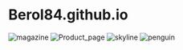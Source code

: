 # Berol84.github.io

![magazine](https://github.com/Berol84/codelearning/assets/170518525/8a39752a-bb5a-4802-8c22-84f5ba3b1f62)
![Product_page](https://github.com/Berol84/codelearning/assets/170518525/1acb014f-be90-4f5a-9fc2-07bbad0b4a8c)
![skyline](https://github.com/Berol84/codelearning/assets/170518525/0df270ce-2494-4347-8e4e-35505650e3cd)
![penguin](https://github.com/Berol84/codelearning/assets/170518525/481284ed-f579-443d-b1e0-5e018bd28d7c)
